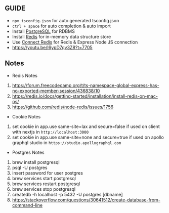## GUIDE

- `npx tsconfig.json` for auto generated tsconfig.json
- `ctrl + space` for auto completion & auto import
- Install [PostgreSQL](https://www.postgresql.org/download/) for RDBMS
- Install [Redis](https://redis.io/docs/getting-started/) for in-memory data structure store
- Use [Connect Redis](https://github.com/tj/connect-redis) for Redis & Express Node JS connection
- https://youtu.be/I6ypD7qv3Z8?t=7705

## Notes

- Redis Notes

1. https://forum.freecodecamp.org/t/ts-namespace-global-express-has-no-exported-member-session/436838/10
2. https://redis.io/docs/getting-started/installation/install-redis-on-mac-os/
3. https://github.com/redis/node-redis/issues/1756

- Cookie Notes

1. set cookie in app.use same-site=lax and secure=false if used on client with nextjs in `http://localhost:3000`
2. set cookie in app.use same-site=none and secure=true if used on apollo graphql studio in `https://studio.apollographql.com`

- Postgres Notes

1. brew install postgresql
2. psql -U postgres
3. insert password for user postgres
4. brew services start postgresql
5. brew services restart postgresql
6. brew services stop postgresql
7. createdb -h localhost -p 5432 -U postgres [dbname]
8. https://stackoverflow.com/questions/30641512/create-database-from-command-line
